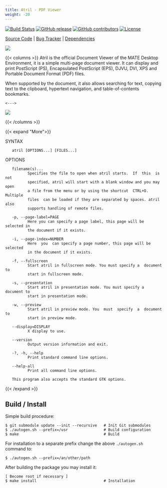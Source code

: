 ```yaml
---
title: Atril - PDF Viewer
weight: -20
---
```


<span class="badge-placeholder">[![Build Status](https://travis-ci.org/mate-desktop/atril.svg?branch=master)](https://travis-ci.org/github/mate-desktop/mate-desktop)</span>
<span class="badge-placeholder">[![GitHub release](https://img.shields.io/github/v/release/mate-desktop/atril)](https://github.com/mate-desktop/mate-desktop/releases/latest)</span>
<span class="badge-placeholder">[![GitHub contributors](https://img.shields.io/github/contributors/mate-desktop/atril)](https://github.com/mate-desktop/atril/graphs/contributors)</span>
<span class="badge-placeholder">[![License](https://img.shields.io/github/license/mate-desktop/atril)](https://github.com/mate-desktop/atril/blob/main/LICENSE)</span>

[Source Code](https://github.com/mate-desktop/atril) | [Bug Tracker](https://github.com/mate-desktop/atril/issues) | [Dependencies](https://github.com/mate-desktop/atril/blob/master/.build.yml)

![](https://raw.githubusercontent.com/mate-desktop/atril/master/data/icons/scalable/apps/atril.svg)

{{< columns >}}
Atril  is the official Document Viewer of the MATE Desktop Environment,
it is a simple multi-page document viewer. It  can  display  and  print
PostScript (PS), Encapsulated PostScript (EPS), DJVU, DVI, XPS and Portable Document Format (PDF) files.

When supported by the document, it  also  allows  searching  for  text,
copying  text to the clipboard, hypertext navigation, and table-of-contents bookmarks.

    <--->

[![](../images/atril-window.png)](../images/atril-window.png)

{{< /columns >}}



{{< expand "More">}}

SYNTAX

       atril [OPTIONS...] [FILES...]

OPTIONS

       filename(s)...
              Specifies the file to open when atril starts.  If  this  is  not
              specified, atril will start with a blank window and you may open
              a file from the menu or by using the shortcut  CTRL+O.  Multiple
              files  can be loaded if they are separated by spaces. atril also
              supports handling of remote files.

       -p, --page-label=PAGE
              Here you can specify a page label, this page will be selected in
              the document if it exists.

       -i, --page-index=NUMBER
              Here  you  can specify a page number, this page will be selected
              in the document if it exists.

       -f, --fullscreen
              Start atril in fullscreen mode. You must specify a  document  to
              start in fullscreen mode.

       -s, --presentation
              Start atril in presentation mode. You must specify a document to
              start in presentation mode.

       -w, --preview
              Start atril in preview mode. You  must  specify  a  document  to
              start in preview mode.

       --display=DISPLAY
              X display to use.

       --version
              Output version information and exit.

       -?, -h, --help
              Print standard command line options.

       --help-all
              Print all command line options.

       This program also accepts the standard GTK options.

{{< /expand >}}

## Build / Install

Simple build procedure:

```
$ git submodule update --init --recursive   # Init Git submodules
$ ./autogen.sh --prefix=/usr                # Build configuration
$ make                                      # Build
```
For installation to a separate prefix change the above `./autogen.sh` command to:

```
$ ./autogen.sh --prefix=/an/other/path
```

After building the package you may install it:

```
[ Become root if necessary ]
$ make install                              # Installation
```

